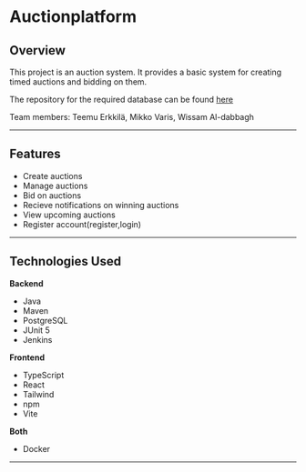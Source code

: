 # Auctionplatform
## Overview

This project is an auction system. It provides a basic system for creating timed auctions and bidding on them.

The repository for the required database can be found [here](https://github.com/NullByte3/AuctionBackend)

Team members: Teemu Erkkilä, Mikko Varis, Wissam Al-dabbagh

---

## Features
- Create auctions
- Manage auctions
- Bid on auctions
- Recieve notifications on winning auctions
- View upcoming auctions
- Register account(register,login)

---

## Technologies Used
**Backend**
- Java
- Maven
- PostgreSQL
- JUnit 5
- Jenkins
  
**Frontend**
- TypeScript
- React
- Tailwind
- npm
- Vite
  
**Both**
- Docker

---

